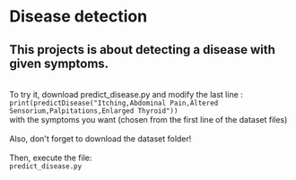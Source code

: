 # Disease detection

## This projects is about detecting a disease with given symptoms.
\
To try it, download predict_disease.py and modify the last line :\
`print(predictDisease("Itching,Abdominal Pain,Altered Sensorium,Palpitations,Enlarged Thyroid"))` \
with the symptoms you want (chosen from the first line of the dataset files)\
\
Also, don't forget to download the dataset folder!\
\
Then, execute the file: \
`predict_disease.py`
